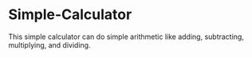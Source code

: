 # Simple-Calculator
This simple calculator can do simple arithmetic like adding, subtracting, multiplying, and dividing. 
